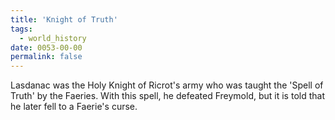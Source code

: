 ```yaml
---
title: 'Knight of Truth'
tags:
  - world_history
date: 0053-00-00
permalink: false
---
```

Lasdanac was the Holy Knight of Ricrot's army who was taught the 'Spell of Truth' by the Faeries. With this spell, he defeated Freymold, but it is told that he later fell to a Faerie's curse.